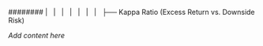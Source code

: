 ######## |   |   |   |   |   |   |   ├── Kappa Ratio (Excess Return vs. Downside Risk)

*Add content here*